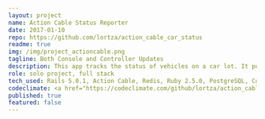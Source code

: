 ```yaml
---
layout: project
name: Action Cable Status Reporter
date: 2017-01-10
repo: https://github.com/lortza/action_cable_car_status
readme: true
img: /img/project_actioncable.png
tagline: Both Console and Controller Updates
description: This app tracks the status of vehicles on a car lot. It pushes updates to users' browsers via Action Cable when the <code>status_id</code> field of a car changes. It works both for browser-initiated updates as well as console-initiated updates (as a stand-in for ETL db updates). When a browser user updates a car's status, they get the normal Rails notice and all other users get an Action Cable alert. If an update happens via the console, all users get an Action Cable alert.
role: solo project, full stack
tech_used: Rails 5.0.1, Action Cable, Redis, Ruby 2.5.0, PostgreSQL, Coffee Script, jQuery
codeclimate: <a href="https://codeclimate.com/github/lortza/action_cable_car_status/maintainability"><img src="https://api.codeclimate.com/v1/badges/550dbb37f7e19d0060b6/maintainability" /></a>
published: true
featured: false
---
```

